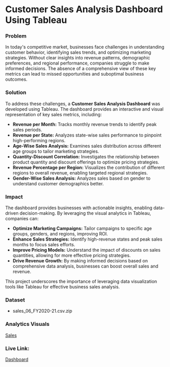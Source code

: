 # Customer Sales Analysis Dashboard Using Tableau 

### **Problem**

In today's competitive market, businesses face challenges in understanding customer behavior, identifying sales trends, and optimizing marketing strategies. Without clear insights into revenue patterns, demographic preferences, and regional performance, companies struggle to make informed decisions. The absence of a comprehensive view of these key metrics can lead to missed opportunities and suboptimal business outcomes.


### **Solution**

To address these challenges, a **Customer Sales Analysis Dashboard** was developed using Tableau. The dashboard provides an interactive and visual representation of key sales metrics, including:
-	**Revenue per Month:** Tracks monthly revenue trends to identify peak sales periods.
-	**Revenue per State:** Analyzes state-wise sales performance to pinpoint high-performing regions.
-	**Age-Wise Sales Analysis:** Examines sales distribution across different age groups to tailor marketing strategies.
-	**Quantity-Discount Correlation:** Investigates the relationship between product quantity and discount offerings to optimize pricing strategies.
-	**Revenue Percentage per Region:** Visualizes the contribution of different regions to overall revenue, enabling targeted regional strategies.
-	**Gender-Wise Sales Analysis:** Analyzes sales based on gender to understand customer demographics better.


### **Impact**

The dashboard provides businesses with actionable insights, enabling data-driven decision-making. By leveraging the visual analytics in Tableau, companies can:
-	**Optimize Marketing Campaigns:** Tailor campaigns to specific age groups, genders, and regions, improving ROI.
-	**Enhance Sales Strategies:** Identify high-revenue states and peak sales months to focus sales efforts.
-	**Improve Pricing Models:** Understand the impact of discounts on sales quantities, allowing for more effective pricing strategies.
-	**Drive Revenue Growth:** By making informed decisions based on comprehensive data analysis, businesses can boost overall sales and revenue.

  
This project underscores the importance of leveraging data visualization tools like Tableau for effective business sales analysis.

### **Dataset**

- sales_06_FY2020-21.csv.zip

### **Analytics Visuals**

[Sales](https://github.com/shibbir282/Customer-Sales-Analysis-Dashboard-Using-Tableau/blob/main/Customer%20Sales%20Analysis%20Using%20Tableau.png)

### **Live Link:**

[Dashboard](https://public.tableau.com/app/profile/shibbir.ahmed.arif/viz/CustomerAnalysis_17043152816930/Dashboard1)
